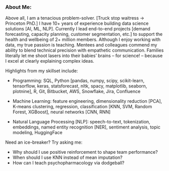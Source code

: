 ### About Me:

Above all, I am a tenacious problem-solver. [Truck stop waitress -> Princeton PhD.] I have 10+ years of experience building data science solutions [AI, ML, NLP]. Currently I lead end-to-end projects [demand forecasting, capacity planning, customer segmentation, etc.] to support the health and wellbeing of 2+ million members. Although I enjoy working with data, my true passion is teaching. Mentees and colleagues commend my ability to blend technical precision with empathetic communication. Families literally let me shoot lasers into their babies’ brains – for science! – because I excel at clearly explaining complex ideas.

Highlights from my skillset include:
- Programming: SQL, Python [pandas, numpy, scipy, scikit-learn, tensorflow, keras, statsforecast, nltk, spacy, matplotlib, seaborn, plotnine], R, Git, Bitbucket, AWS, Snowflake, Jira, Confluence

- Machine Learning: feature engineering, dimensionality reduction [PCA], K-means clustering, regression, classification [KNN, SVM, Random Forest, XGBoost], neural networks [CNN, RNN]

- Natural Language Processing [NLP]: speech-to-text, tokenization, embeddings, named entity recognition [NER], sentiment analysis, topic modeling, HuggingFace

Need an ice-breaker? Try asking me:
- Why should I use positive reinforcement to shape team performance?
- When should I use KNN instead of mean imputation?
- How can I teach psychopharmacology via dodgeball?

